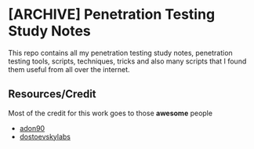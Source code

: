 # [ARCHIVE] Penetration Testing Study Notes

This repo contains all my penetration testing study notes, penetration testing tools, scripts, techniques, tricks and also many scripts that I found them useful from all over the internet.


## Resources/Credit

Most of the credit for this work goes to those **awesome** people

- [adon90](https://github.com/adon90/pentest_compilation)
- [dostoevskylabs](https://github.com/dostoevskylabs/dostoevsky-pentest-notes)

